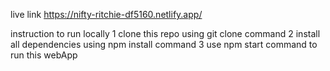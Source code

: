 live link https://nifty-ritchie-df5160.netlify.app/

instruction to run locally
1 clone this repo using git clone command
2 install all dependencies using npm install command
3 use npm start command to run this webApp
